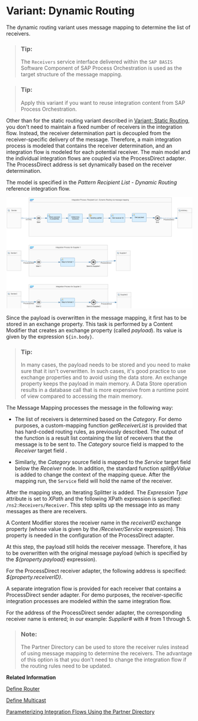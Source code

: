 <!-- loiod241c776e0e84368b4e37546377c5ec6 -->

# Variant: Dynamic Routing

The dynamic routing variant uses message mapping to determine the list of receivers.

> ### Tip:  
> The `Receivers` service interface delivered within the `SAP BASIS` Software Component of SAP Process Orchestration is used as the target structure of the message mapping.

> ### Tip:  
> Apply this variant if you want to reuse integration content from SAP Process Orchestration.

Other than for the static routing variant described in [Variant: Static Routing](variant-static-routing-b71529f.md), you don't need to maintain a fixed number of receivers in the integration flow. Instead, the receiver determination part is decoupled from the receiver-specific delivery of the message. Therefore, a main integration process is modeled that contains the receiver determination, and an integration flow is modeled for each potential receiver. The main model and the individual integration flows are coupled via the ProcessDirect adapter. The ProcessDirect address is set dynamically based on the receiver determination.

The model is specified in the *Pattern Recipient List - Dynamic Routing* reference integration flow.

![](images/Dynamic_Routing_87d69f8.png)

Since the payload is overwritten in the message mapping, it first has to be stored in an exchange property. This task is performed by a Content Modifier that creates an exchange property \(called *payload*\). Its value is given by the expression `${in.body}`.

> ### Tip:  
> In many cases, the payload needs to be stored and you need to make sure that it isn't overwritten. In such cases, it's good practice to use exchange properties and to avoid using the data store. An exchange property keeps the payload in main memory. A Data Store operation results in a database call that is more expensive from a runtime point of view compared to accessing the main memory.

The Message Mapping processes the message in the following way:

-   The list of receivers is determined based on the *Category*. For demo purposes, a custom-mapping function *getReceiverList* is provided that has hard-coded routing rules, as previously described. The output of the function is a result list containing the list of receivers that the message is to be sent to. The *Category* source field is mapped to the *Receiver* target field .

-   Similarly, the *Category* source field is mapped to the *Service* target field below the *Receiver* node. In addition, the standard function *splitByValue* is added to change the context of the mapping queue. After the mapping run, the `Service` field will hold the name of the receiver.


After the mapping step, an Iterating Splitter is added. The *Expression Type* attribute is set to *XPath* and the following XPath expression is specified: `/ns2:Receivers/Receiver`. This step splits up the message into as many messages as there are receivers.

A Content Modifier stores the receiver name in the *receiverID* exchange property \(whose value is given by the */Receiver/Service* expression\). This property is needed in the configuration of the ProcessDirect adapter.

At this step, the payload still holds the receiver message. Therefore, it has to be overwritten with the original message payload \(which is specified by the *$\{property.payload\}* expression\).

For the ProcessDirect receiver adapter, the following address is specified: *$\{property.receiverID\}*.

A separate integration flow is provided for each receiver that contains a ProcessDirect sender adapter. For demo purposes, the receiver-specific integration processes are modeled within the same integration flow.

For the address of the ProcessDirect sender adapter, the corresponding receiver name is entered; in our example: *Supplier\#* with \# from 1 through 5.

> ### Note:  
> The Partner Directory can be used to store the receiver rules instead of using message mapping to determine the receivers. The advantage of this option is that you don't need to change the integration flow if the routing rules need to be updated.

**Related Information**  


[Define Router](define-router-d7fddbd.md "")

[Define Multicast](define-multicast-17de3ea.md "")

[Parameterizing Integration Flows Using the Partner Directory](parameterizing-integration-flows-using-the-partner-directory-b7812a5.md "The Partner Directory is a tenant-specific storage option that allows you to store information on business partners that are connected to the tenant in the context of a larger business network.")

